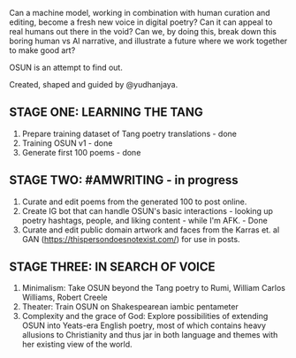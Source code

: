 Can a machine model, working in combination with human curation and editing, become a fresh new voice in digital poetry? Can it can appeal to real humans out there in the void? Can we, by doing this, break down this boring human vs AI narrative, and illustrate a future where we work together to make good art? 

OSUN is an attempt to find out. 

Created, shaped and guided by @yudhanjaya.


## STAGE ONE: LEARNING THE TANG
1. Prepare training dataset of Tang poetry translations - done
2. Training OSUN v1 - done
3. Generate first 100 poems - done

## STAGE TWO: #AMWRITING - in progress

1. Curate and edit poems from the generated 100 to post online.
2. Create IG bot that can handle OSUN's basic interactions - looking up poetry hashtags, people, and liking content - while I'm AFK. - Done
3. Curate and edit public domain artwork and faces from the Karras et. al GAN (https://thispersondoesnotexist.com/) for use in posts.

## STAGE THREE:  IN SEARCH OF VOICE

1. Minimalism: Take OSUN beyond the Tang poetry to Rumi, William Carlos Williams, Robert Creele
2. Theater: Train OSUN on Shakespearean iambic pentameter 
3. Complexity and the grace of God: Explore possibilities of extending OSUN into Yeats-era English poetry, most of which contains heavy allusions to Christianity and thus jar in both language and themes with her existing view of the world. 


